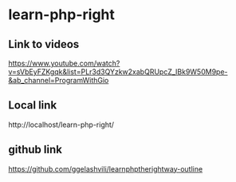 # learn-php-right

## Link to videos

https://www.youtube.com/watch?v=sVbEyFZKgqk&list=PLr3d3QYzkw2xabQRUpcZ_IBk9W50M9pe-&ab_channel=ProgramWithGio

## Local link

http://localhost/learn-php-right/

## github link

https://github.com/ggelashvili/learnphptherightway-outline

